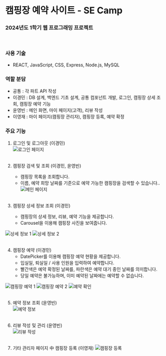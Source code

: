 # 캠핑장 예약 사이트 - SE Camp  

### 2024년도 1학기 웹 프로그래밍 프로젝트
<br>

### 사용 기술
- REACT, JavaScript, CSS, Express, Node.js, MySQL

### 역할 분담
- 공통 : 각 파트 API 작성
- 이경민 : DB 설계, 백엔드 기초 설계, 공통 컴포넌트 개발, 로그인, 캠핑장 상세 조회, 캠핑장 예약 기능
- 윤영빈 : 메인 화면, 마이 페이지(고객), 리뷰 작성
- 이영재 : 마이 페이지(캠핑장 관리자), 캠핑장 등록, 예약 확정


### 주요 기능
1. 로그인 및 로그아웃 (이경민)  
<image src= "https://github.com/user-attachments/assets/8f04a729-fbc8-49f9-882c-4be27eaa0f6f" alt="로그인 페이지"><br><br>  


2. 캠핑장 검색 및 조회 (이경민, 윤영빈)  
   - 캠핑장 목록을 조회합니다.
   - 이름, 예약 희망 날짜를 기준으로 예약 가능한 캠핑장을 검색할 수 있습니다..  
<image src= "https://github.com/user-attachments/assets/0f8b59f8-0dff-4315-b272-286f5c0a90ff" alt="메인 페이지"><br><br>  


3. 캠핑장 상세 정보 조회 (이경민)
   - 캠핑장의 상세 정보, 리뷰, 예약 기능을 제공합니다.
   - Carousel을 이용해 캠핑장 사진을 보여줍니다.  
<image src= "https://github.com/user-attachments/assets/2b79c8b0-0e3a-4c45-b551-eb8cee48909b" alt = "상세 정보 1">  
<image src= "https://github.com/user-attachments/assets/5eb6ea82-60af-4a09-9c1d-a303034f8792" alt = "상세 정보 2"><br><br>  


4. 캠핑장 예약 (이경민)
   - DatePicker를 이용해 캠핑장 예약 현황을 제공합니다.
   - 입실일, 퇴실일 / 사용 인원을 입력하여 예약합니다.
   - 빨간색은 예약 확정된 날짜를, 파란색은 예약 대기 중인 날짜를 의미합니다.
   - 당일 예약은 불가능하며, 이미 예약된 날짜에는 예약할 수 없습니다.  
<image src= "https://github.com/user-attachments/assets/ce26224b-8dab-4cb9-add8-39d25c139605" alt = "캠핑장 예약 1">
<image src= "https://github.com/user-attachments/assets/0ff92de0-2f7a-4046-b1b9-5a99265534df" alt = "캠핑장 예약 2">
<image src= "https://github.com/user-attachments/assets/c1ae195e-e5c2-41fe-b490-12289a9e18a9" alt = "예약 확인"><br><br>  


5. 예약 정보 조회 (윤영빈)  
<image src= "https://github.com/user-attachments/assets/d233890a-d146-4e94-b996-bd8441e06a1c" alt = "예약 정보"><br><br>  

6. 리뷰 작성 및 관리 (윤영빈)  
<image src= "https://github.com/user-attachments/assets/287b41ab-ad28-498c-ba28-8306a2e0ca75" alt = "리뷰 작성"><br><br>

7. 기타 관리자 페이지 中 캠핑장 등록 (이영재)
<image src="https://github.com/user-attachments/assets/727a6a39-a910-471d-a4ee-ff45ae2cb48f" alt = "캠핑장 등록"><br><br>
